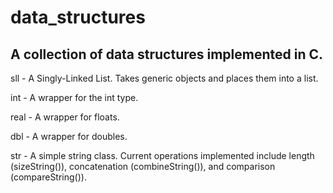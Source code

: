 # data_structures
A collection of data structures implemented in C.
--------------------------------------------------------------------------------
sll -  A Singly-Linked List. Takes generic objects and places them into a list.

int -  A wrapper for the int type.

real - A wrapper for floats.

dbl -  A wrapper for doubles.

str -  A simple string class. Current operations implemented include length 
       (sizeString()), concatenation (combineString()), and comparison
       (compareString()).
